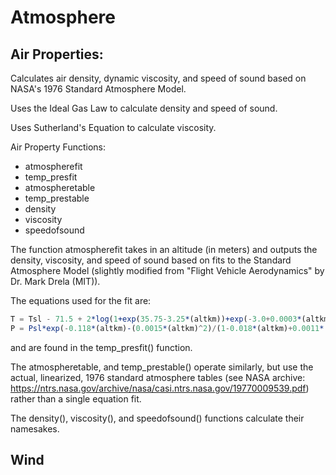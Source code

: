# Atmosphere

## Air Properties:
Calculates air density, dynamic viscosity, and speed of sound based on NASA's 1976 Standard Atmosphere Model.

Uses the Ideal Gas Law to calculate density and speed of sound.

Uses Sutherland's Equation to calculate viscosity.

Air Property Functions:
- atmospherefit
- temp_presfit
- atmospheretable
- temp_prestable
- density
- viscosity
- speedofsound

The function atmospherefit takes in an altitude (in meters) and outputs the density, viscosity, and speed of sound based on fits to the Standard Atmosphere Model (slightly modified from "Flight Vehicle Aerodynamics" by Dr. Mark Drela (MIT)).

The equations used for the fit are:

```julia
T = Tsl - 71.5 + 2*log(1+exp(35.75-3.25*(altkm))+exp(-3.0+0.0003*(altkm)^3))
P = Psl*exp(-0.118*(altkm)-(0.0015*(altkm)^2)/(1-0.018*(altkm)+0.0011*(altkm)^2))
```

and are found in the temp_presfit() function.

The atmospheretable, and temp_prestable() operate similarly, but use the actual, linearized, 1976 standard atmosphere tables (see NASA archive: https://ntrs.nasa.gov/archive/nasa/casi.ntrs.nasa.gov/19770009539.pdf) rather than a single equation fit. 

The density(), viscosity(), and speedofsound() functions calculate their namesakes.

## Wind

